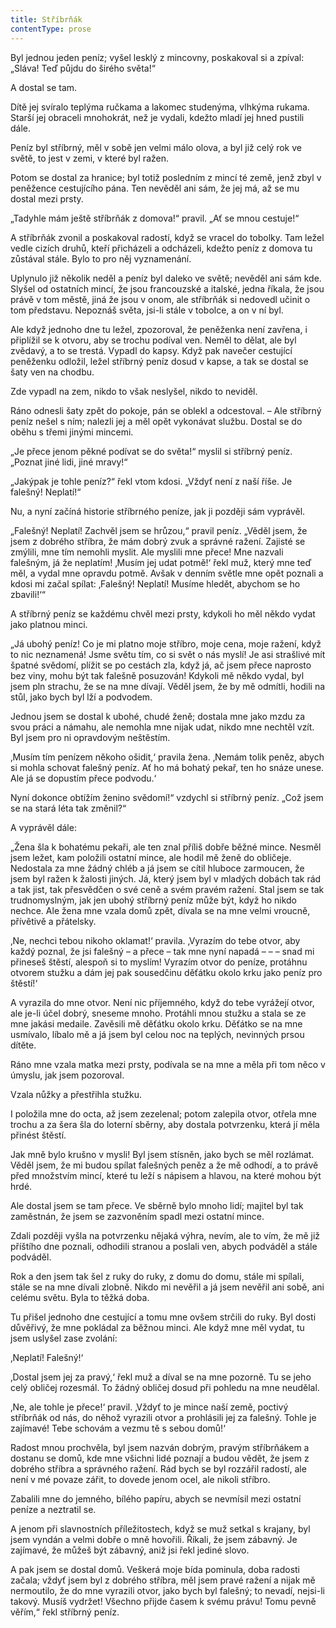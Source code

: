 ```yaml
---
title: Stříbrňák
contentType: prose
---
```


  

Byl jednou jeden peníz; vyšel lesklý z mincovny, poskakoval si a zpíval: „Sláva! Teď půjdu do širého světa!“

A dostal se tam.

Dítě jej svíralo teplýma ručkama a lakomec studenýma, vlhkýma rukama. Starší jej obraceli mnohokrát, než je vydali, kdežto mladí jej hned pustili dále.

Peníz byl stříbrný, měl v sobě jen velmi málo olova, a byl již celý rok ve světě, to jest v zemi, v které byl ražen.

Potom se dostal za hranice; byl totiž posledním z mincí té země, jenž zbyl v peněžence cestujícího pána. Ten nevěděl ani sám, že jej má, až se mu dostal mezi prsty.

„Tadyhle mám ještě stříbrňák z domova!“ pravil. „Ať se mnou cestuje!“

A stříbrňák zvonil a poskakoval radostí, když se vracel do tobolky. Tam ležel vedle cizích druhů, kteří přicházeli a odcházeli, kdežto peníz z domova tu zůstával stále. Bylo to pro něj vyznamenání.

Uplynulo již několik neděl a peníz byl daleko ve světě; nevěděl ani sám kde. Slyšel od ostatních mincí, že jsou francouzské a italské, jedna říkala, že jsou právě v tom městě, jiná že jsou v onom, ale stříbrňák si nedovedl učinit o tom představu. Nepoznáš světa, jsi-li stále v tobolce, a on v ní byl.

Ale když jednoho dne tu ležel, zpozoroval, že peněženka není zavřena, i připlížil se k otvoru, aby se trochu podíval ven. Neměl to dělat, ale byl zvědavý, a to se trestá. Vypadl do kapsy. Když pak navečer cestující peněženku odložil, ležel stříbrný peníz dosud v kapse, a tak se dostal se šaty ven na chodbu.

Zde vypadl na zem, nikdo to však neslyšel, nikdo to neviděl.

Ráno odnesli šaty zpět do pokoje, pán se oblekl a odcestoval. – Ale stříbrný peníz nešel s ním; nalezli jej a měl opět vykonávat službu. Dostal se do oběhu s třemi jinými mincemi.

„Je přece jenom pěkné podívat se do světa!“ myslil si stříbrný peníz. „Poznat jiné lidi, jiné mravy!“

„Jakýpak je tohle peníz?“ řekl vtom kdosi. „Vždyť není z naší říše. Je falešný! Neplatí!“

Nu, a nyní začíná historie stříbrného peníze, jak ji později sám vyprávěl.

„Falešný! Neplatí! Zachvěl jsem se hrůzou,“ pravil peníz. „Věděl jsem, že jsem z dobrého stříbra, že mám dobrý zvuk a správné ražení. Zajisté se zmýlili, mne tím nemohli myslit. Ale myslili mne přece! Mne nazvali falešným, já že neplatím! ‚Musím jej udat potmě!‘ řekl muž, který mne teď měl, a vydal mne opravdu potmě. Avšak v denním světle mne opět poznali a kdosi mi začal spílat: ‚Falešný! Neplatí! Musíme hledět, abychom se ho zbavili!‘“

A stříbrný peníz se každému chvěl mezi prsty, kdykoli ho měl někdo vydat jako platnou minci.

„Já ubohý peníz! Co je mi platno moje stříbro, moje cena, moje ražení, když to nic neznamená! Jsme světu tím, co si svět o nás myslí! Je asi strašlivé mít špatné svědomí, plížit se po cestách zla, když já, ač jsem přece naprosto bez viny, mohu být tak falešně posuzován! Kdykoli mě někdo vydal, byl jsem pln strachu, že se na mne dívají. Věděl jsem, že by mě odmítli, hodili na stůl, jako bych byl lží a podvodem.

Jednou jsem se dostal k ubohé, chudé ženě; dostala mne jako mzdu za svou práci a námahu, ale nemohla mne nijak udat, nikdo mne nechtěl vzít. Byl jsem pro ni opravdovým neštěstím.

‚Musím tím penízem někoho ošidit,‘ pravila žena. ‚Nemám tolik peněz, abych si mohla schovat falešný peníz. Ať ho má bohatý pekař, ten ho snáze unese. Ale já se dopustím přece podvodu.‘

Nyní dokonce obtížím ženino svědomí!“ vzdychl si stříbrný peníz. „Což jsem se na stará léta tak změnil?“

A vyprávěl dále:

„Žena šla k bohatému pekaři, ale ten znal příliš dobře běžné mince. Nesměl jsem ležet, kam položili ostatní mince, ale hodil mě ženě do obličeje. Nedostala za mne žádný chléb a já jsem se cítil hluboce zarmoucen, že jsem byl ražen k žalosti jiných. Já, který jsem byl v mladých dobách tak rád a tak jist, tak přesvědčen o své ceně a svém pravém ražení. Stal jsem se tak trudnomyslným, jak jen ubohý stříbrný peníz může být, když ho nikdo nechce. Ale žena mne vzala domů zpět, dívala se na mne velmi vroucně, přívětivě a přátelsky.

‚Ne, nechci tebou nikoho oklamat!‘ pravila. ‚Vyrazím do tebe otvor, aby každý poznal, že jsi falešný – a přece – tak mne nyní napadá – – – snad mi přineseš štěstí, alespoň si to myslím! Vyrazím otvor do peníze, protáhnu otvorem stužku a dám jej pak sousedčinu děťátku okolo krku jako peníz pro štěstí!‘

A vyrazila do mne otvor. Není nic příjemného, když do tebe vyrážejí otvor, ale je-li účel dobrý, sneseme mnoho. Protáhli mnou stužku a stala se ze mne jakási medaile. Zavěsili mě děťátku okolo krku. Děťátko se na mne usmívalo, líbalo mě a já jsem byl celou noc na teplých, nevinných prsou dítěte.

Ráno mne vzala matka mezi prsty, podívala se na mne a měla při tom něco v úmyslu, jak jsem pozoroval.

Vzala nůžky a přestřihla stužku.

I položila mne do octa, až jsem zezelenal; potom zalepila otvor, otřela mne trochu a za šera šla do loterní sběrny, aby dostala potvrzenku, která jí měla přinést štěstí.

Jak mně bylo krušno v mysli! Byl jsem stísněn, jako bych se měl rozlámat. Věděl jsem, že mi budou spílat falešných peněz a že mě odhodí, a to právě před množstvím mincí, které tu leží s nápisem a hlavou, na které mohou být hrdé.

Ale dostal jsem se tam přece. Ve sběrně bylo mnoho lidí; majitel byl tak zaměstnán, že jsem se zazvoněním spadl mezi ostatní mince.

Zdali později vyšla na potvrzenku nějaká výhra, nevím, ale to vím, že mě již příštího dne poznali, odhodili stranou a poslali ven, abych podváděl a stále podváděl.

Rok a den jsem tak šel z ruky do ruky, z domu do domu, stále mi spílali, stále se na mne dívali zlobně. Nikdo mi nevěřil a já jsem nevěřil ani sobě, ani celému světu. Byla to těžká doba.

Tu přišel jednoho dne cestující a tomu mne ovšem strčili do ruky. Byl dosti důvěřivý, že mne pokládal za běžnou minci. Ale když mne měl vydat, tu jsem uslyšel zase zvolání:

‚Neplatí! Falešný!‘

‚Dostal jsem jej za pravý,‘ řekl muž a díval se na mne pozorně. Tu se jeho celý obličej rozesmál. To žádný obličej dosud při pohledu na mne neudělal.

‚Ne, ale tohle je přece!‘ pravil. ‚Vždyť to je mince naší země, poctivý stříbrňák od nás, do něhož vyrazili otvor a prohlásili jej za falešný. Tohle je zajímavé! Tebe schovám a vezmu tě s sebou domů!‘

Radost mnou prochvěla, byl jsem nazván dobrým, pravým stříbrňákem a dostanu se domů, kde mne všichni lidé poznají a budou vědět, že jsem z dobrého stříbra a správného ražení. Rád bych se byl rozzářil radostí, ale není v mé povaze zářit, to dovede jenom ocel, ale nikoli stříbro.

Zabalili mne do jemného, bílého papíru, abych se nevmísil mezi ostatní peníze a neztratil se.

A jenom při slavnostních příležitostech, když se muž setkal s krajany, byl jsem vyndán a velmi dobře o mně hovořili. Říkali, že jsem zábavný. Je zajímavé, že můžeš být zábavný, aniž jsi řekl jediné slovo.

A pak jsem se dostal domů. Veškerá moje bída pominula, doba radosti začala; vždyť jsem byl z dobrého stříbra, měl jsem pravé ražení a nijak mě nermoutilo, že do mne vyrazili otvor, jako bych byl falešný; to nevadí, nejsi-li takový. Musíš vydržet! Všechno přijde časem k svému právu! Tomu pevně věřím,“ řekl stříbrný peníz.

